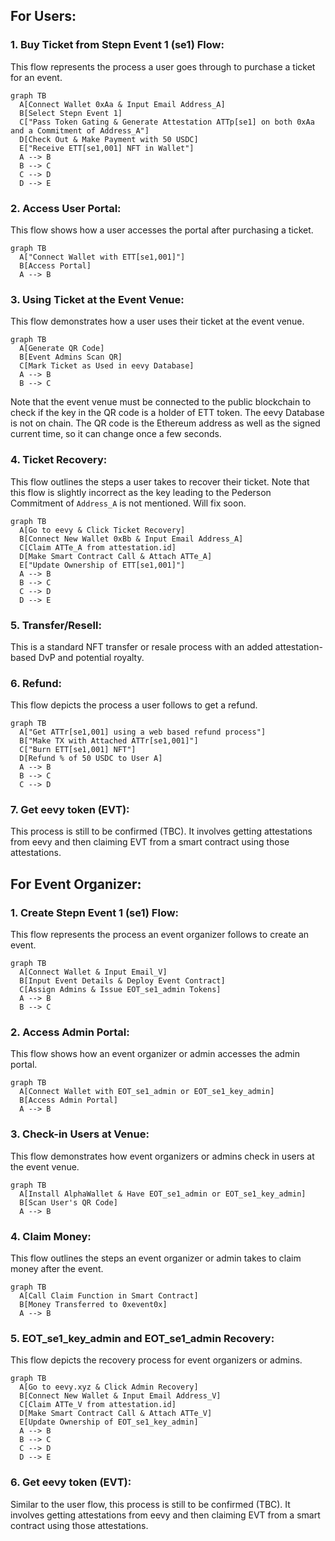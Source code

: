 ## For Users:

### 1. Buy Ticket from Stepn Event 1 (se1) Flow:

This flow represents the process a user goes through to purchase a ticket for an event.

```mermaid
graph TB
  A[Connect Wallet 0xAa & Input Email Address_A]
  B[Select Stepn Event 1]
  C["Pass Token Gating & Generate Attestation ATTp[se1] on both 0xAa and a Commitment of Address_A"]
  D[Check Out & Make Payment with 50 USDC]
  E["Receive ETT[se1,001] NFT in Wallet"]
  A --> B
  B --> C
  C --> D
  D --> E
```

### 2. Access User Portal:

This flow shows how a user accesses the portal after purchasing a ticket.

```mermaid
graph TB
  A["Connect Wallet with ETT[se1,001]"]
  B[Access Portal]
  A --> B
```

### 3. Using Ticket at the Event Venue:

This flow demonstrates how a user uses their ticket at the event venue.

```mermaid
graph TB
  A[Generate QR Code]
  B[Event Admins Scan QR]
  C[Mark Ticket as Used in eevy Database]
  A --> B
  B --> C
```
Note that the event venue must be connected to the public blockchain to check if the key in the QR code is a holder of ETT token. The eevy Database is not on chain. The QR code is the Ethereum address as well as the signed current time, so it can change once a few seconds.

### 4. Ticket Recovery:

This flow outlines the steps a user takes to recover their ticket. Note that this flow is slightly incorrect as the key leading to the Pederson Commitment of `Address_A` is not mentioned. Will fix soon.

```mermaid
graph TB
  A[Go to eevy & Click Ticket Recovery]
  B[Connect New Wallet 0xBb & Input Email Address_A]
  C[Claim ATTe_A from attestation.id]
  D[Make Smart Contract Call & Attach ATTe_A]
  E["Update Ownership of ETT[se1,001]"]
  A --> B
  B --> C
  C --> D
  D --> E
```

### 5. Transfer/Resell:

This is a standard NFT transfer or resale process with an added attestation-based DvP and potential royalty.

### 6. Refund:

This flow depicts the process a user follows to get a refund.

```mermaid
graph TB
  A["Get ATTr[se1,001] using a web based refund process"]
  B["Make TX with Attached ATTr[se1,001]"]
  C["Burn ETT[se1,001] NFT"]
  D[Refund % of 50 USDC to User A]
  A --> B
  B --> C
  C --> D
```

### 7. Get eevy token (EVT):

This process is still to be confirmed (TBC). It involves getting attestations from eevy and then claiming EVT from a smart contract using those attestations.

## For Event Organizer:

### 1. Create Stepn Event 1 (se1) Flow:

This flow represents the process an event organizer follows to create an event.

```mermaid
graph TB
  A[Connect Wallet & Input Email_V]
  B[Input Event Details & Deploy Event Contract]
  C[Assign Admins & Issue EOT_se1_admin Tokens]
  A --> B
  B --> C
```

### 2. Access Admin Portal:

This flow shows how an event organizer or admin accesses the admin portal.

```mermaid
graph TB
  A[Connect Wallet with EOT_se1_admin or EOT_se1_key_admin]
  B[Access Admin Portal]
  A --> B
```

### 3. Check-in Users at Venue:

This flow demonstrates how event organizers or admins check in users at the event venue.

```mermaid
graph TB
  A[Install AlphaWallet & Have EOT_se1_admin or EOT_se1_key_admin]
  B[Scan User's QR Code]
  A --> B
```

### 4. Claim Money:

This flow outlines the steps an event organizer or admin takes to claim money after the event.

```mermaid
graph TB
  A[Call Claim Function in Smart Contract]
  B[Money Transferred to 0xevent0x]
  A --> B
```

### 5. EOT_se1_key_admin and EOT_se1_admin Recovery:

This flow depicts the recovery process for event organizers or admins.

```mermaid
graph TB
  A[Go to eevy.xyz & Click Admin Recovery]
  B[Connect New Wallet & Input Email Address_V]
  C[Claim ATTe_V from attestation.id]
  D[Make Smart Contract Call & Attach ATTe_V]
  E[Update Ownership of EOT_se1_key_admin]
  A --> B
  B --> C
  C --> D
  D --> E
```

### 6. Get eevy token (EVT):

Similar to the user flow, this process is still to be confirmed (TBC). It involves getting attestations from eevy and then claiming EVT from a smart contract using those attestations.
